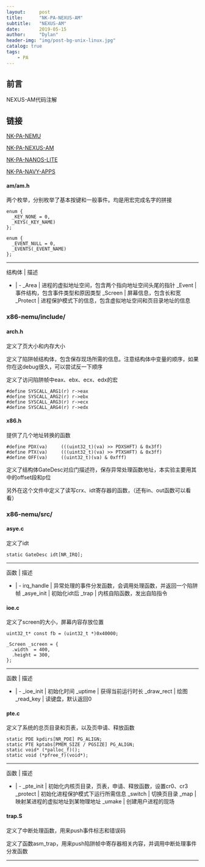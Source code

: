 ```yaml
---
layout:     post
title:      "NK-PA-NEXUS-AM"
subtitle:   "NEXUS-AM"
date:       2019-05-15
author:     "Dylan"
header-img: "img/post-bg-unix-linux.jpg"
catalog: true
tags:
    - PA
---
```





## 前言

NEXUS-AM代码注解



## 链接 

[NK-PA-NEMU](https://blovetree.github.io/2019/05/15/NK-PA-NEMU/)

[NK-PA-NEXUS-AM](https://blovetree.github.io/2019/05/15/NK-PA-NEXUS-AM/)

[NK-PA-NANOS-LITE](https://blovetree.github.io/2019/05/15/NK-PA-NANOS-LITE/)

[NK-PA-NAVY-APPS](https://blovetree.github.io/2019/05/15/NK-PA-NAVY-APPS/)




#### am/am.h

两个枚举，分别枚举了基本按键和一般事件。均是用宏完成名字的拼接

```
enum {
  _KEY_NONE = 0,
  _KEYS(_KEY_NAME)
};
```
```
enum {
  _EVENT_NULL = 0,
  _EVENTS(_EVENT_NAME)
};
```

---

结构体 | 描述
- | -
_Area | 进程的虚拟地址空间，包含两个指向地址空间头尾的指针
_Event | 事件结构，包含事件类型和原因类型
_Screen | 屏幕信息，包含长和宽
_Protect | 进程保护模式下的信息，包含虚拟地址空间和页目录地址的信息




### x86-nemu/include/


#### arch.h

定义了页大小和内存大小

定义了陷阱帧结构体，包含保存现场所需的信息。注意结构体中变量的顺序，如果你在这debug很久，可以尝试反一下顺序

定义了访问陷阱帧中eax、ebx、ecx、edx的宏

```
#define SYSCALL_ARG1(r) r->eax
#define SYSCALL_ARG2(r) r->ebx
#define SYSCALL_ARG3(r) r->ecx
#define SYSCALL_ARG4(r) r->edx
```


#### x86.h

提供了几个地址转换的函数

```
#define PDX(va)     (((uint32_t)(va) >> PDXSHFT) & 0x3ff)
#define PTX(va)     (((uint32_t)(va) >> PTXSHFT) & 0x3ff)
#define OFF(va)     ((uint32_t)(va) & 0xfff)
```

定义了结构体GateDesc对应门描述符，保存异常处理函数地址，本实验主要用其中的offset段和p位

另外在这个文件中定义了读写crx、idt寄存器的函数，（还有in、out函数可以看看）




### x86-nemu/src/


#### asye.c

定义了idt

`static GateDesc idt[NR_IRQ];`

---

函数 | 描述
- | -
irq_handle | 异常处理的事件分发函数，会调用处理函数，并返回一个陷阱帧
_asye_init | 初始化idt后
_trap | 内核自陷函数，发出自陷指令


#### ioe.c

定义了screen的大小，屏幕内容存放位置

```
uint32_t* const fb = (uint32_t *)0x40000;

_Screen _screen = {
  .width  = 400,
  .height = 300,
};
```

---

函数 | 描述
- | -
_ioe_init | 初始化时间
_uptime | 获得当前运行时长
_draw_rect | 绘图
_read_key | 读键盘，默认返回0

#### pte.c

定义了系统的总页目录和页表，以及页申请、释放函数

```
static PDE kpdirs[NR_PDE] PG_ALIGN;
static PTE kptabs[PMEM_SIZE / PGSIZE] PG_ALIGN;
static void* (*palloc_f)();
static void (*pfree_f)(void*);
```

---

函数 | 描述
- | -
_pte_init | 初始化内核页目录，页表，申请、释放函数，设置cr0、cr3
_protect | 初始化进程保护模式下运行所需信息
_switch | 切换页目录
_map | 映射某进程的虚拟地址到某物理地址
_umake | 创建用户进程的现场

<!-- #### trm.c
 -->

#### trap.S

定义了中断处理函数，用来push事件标志和错误码

定义了函数asm_trap，用来push陷阱帧中寄存器相关内容，并调用中断处理事件分发函数


---
